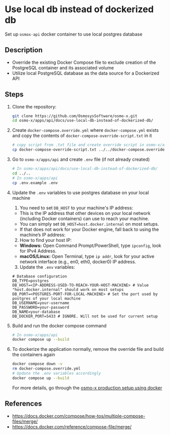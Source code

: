 # Use local db instead of dockerized db

Set up `osmox-api` docker container to use local postgres database

## Description

- Override the existing Docker Compose file to exclude creation of the PostgreSQL container and its associated volume
- Utilize local PostgreSQL database as the data source for a Dockerized API

## Steps

1. Clone the repository:

   ```bash
   git clone https://github.com/OsmosysSoftware/osmo-x.git
   cd osmo-x/apps/api/docs/use-local-db-instead-of-dockerized-db/
   ```

2. Create `docker-compose.override.yml` where `docker-compose.yml` exists and copy the contents of `docker-compose-override-script.txt` in it

   ```bash
   # copy script from .txt file and create override script in osmo-x/apps/api
   cp docker-compose-override-script.txt ../../docker-compose.override.yml
   ```

3. Go to `osmo-x/apps/api` and create `.env` file (if not already created)

   ```bash
   # In osmo-x/apps/api/docs/use-local-db-instead-of-dockerized-db/
   cd ../..
   # In osmo-x/apps/api
   cp .env.example .env
   ```

4. Update the `.env` variables to use postgres database on your local machine

   1. You need to set `DB_HOST` to your machine's IP address:
     - This is the IP address that other devices on your local network (including Docker containers) can use to reach your machine.
     - You can simply set `DB_HOST=host.docker.internal` on most setups.
     - If that does not work for your Docker engine, fall back to using the machine’s IP address:
   2. How to find your host IP:
     - **Windows:** Open Command Prompt/PowerShell, type `ipconfig`, look for IPv4 Address.
     - **macOS/Linux:** Open Terminal, type `ip addr`, look for your active network interface (e.g., en0, eth0, docker0) IP address.
   3. Update the `.env` variables:

   ```env
   # Database configuration
   DB_TYPE=postgres
   DB_HOST=<IP-ADDRESS-USED-TO-REACH-YOUR-HOST-MACHINE> # Value "host.docker.internal" should work on most setups
   DB_PORT=<POSTGRES-PORT-FOR-LOCAL-MACHINE> # Set the port used by postgres of your local machine
   DB_USERNAME=your-username
   DB_PASSWORD=your-password
   DB_NAME=your-database
   DB_DOCKER_PORT=5433 # IGNORE. Will not be used for current setup
   ```

5. Build and run the docker compose command

   ```bash
   # In osmo-x/apps/api
   docker compose up --build
   ```

6. To dockerize the application normally, remove the override file and build the containers again

   ```bash
   docker compose down -v
   rm docker-compose.override.yml
   # Update the .env variables accordingly
   docker compose up --build
   ```

   For more details, go through the [osmo-x production setup using docker](../production-setup.md#using-docker)

## References

- https://docs.docker.com/compose/how-tos/multiple-compose-files/merge/
- https://docs.docker.com/reference/compose-file/merge/
